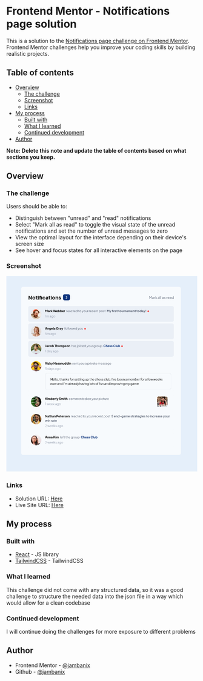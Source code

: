 # Frontend Mentor - Notifications page solution

This is a solution to the [Notifications page challenge on Frontend Mentor](https://www.frontendmentor.io/challenges/notifications-page-DqK5QAmKbC). Frontend Mentor challenges help you improve your coding skills by building realistic projects.  

## Table of contents

- [Overview](#overview)
  - [The challenge](#the-challenge)
  - [Screenshot](#screenshot)
  - [Links](#links)
- [My process](#my-process)
  - [Built with](#built-with)
  - [What I learned](#what-i-learned)
  - [Continued development](#continued-development)
- [Author](#author)

**Note: Delete this note and update the table of contents based on what sections you keep.**

## Overview

### The challenge

Users should be able to:

- Distinguish between "unread" and "read" notifications
- Select "Mark all as read" to toggle the visual state of the unread notifications and set the number of unread messages to zero
- View the optimal layout for the interface depending on their device's screen size
- See hover and focus states for all interactive elements on the page

### Screenshot

![preview image](./preview.png)

### Links

- Solution URL: [Here](https://github.com/jambanix/frontendmentor_notifications-page)
- Live Site URL: [Here](https://jambanix.github.io/frontendmentor_notifications-page)

## My process

### Built with

- [React](https://reactjs.org/) - JS library
- [TailwindCSS](https://tailwindcss.com) - TailwindCSS

### What I learned

This challenge did not come with any structured data, so it was a good challenge to structure the needed data into the json file in a way which would allow for a clean codebase

### Continued development

I will continue doing the challenges for more exposure to different problems

## Author

- Frontend Mentor - [@jambanix](https://www.frontendmentor.io/profile/jambanix)
- Github - [@jambanix](https://www.github.com/jambanix)

